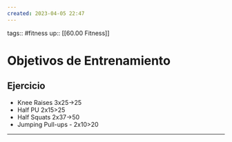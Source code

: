 ```yaml
---
created: 2023-04-05 22:47
---
```

tags:: #fitness
up:: [[60.00 Fitness]]
# Objetivos de Entrenamiento

## Ejercicio
- Knee Raises 3x25->25
- Half PU 2x15>25
- Half Squats 2x37->50
- Jumping Pull-ups - 2x10>20

___
